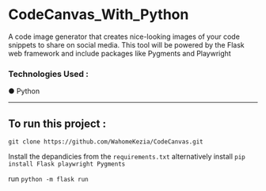 
# CodeCanvas_With_Python
A code image generator that creates nice-looking images of your code snippets to share on social media. This tool  will be powered by the Flask web framework and include packages like Pygments and Playwright

### Technologies Used :

● Python 

---
## To run this project : 
`git clone https://github.com/WahomeKezia/CodeCanvas.git`

Install the depandicies from the `requirements.txt` alternatively install 
`pip install Flask playwright Pygments`

run `python -m flask run`


